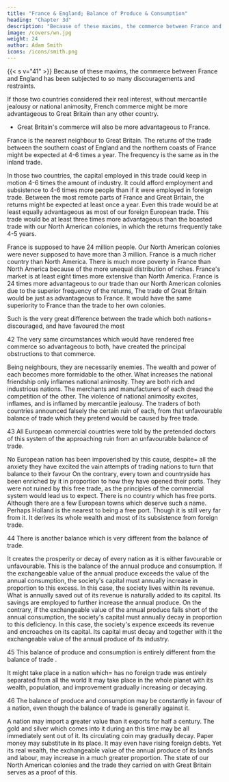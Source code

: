 ```yaml
---
title: "France & England; Balance of Produce & Consumption"
heading: "Chapter 3d"
description: "Because of these maxims, the commerce between France and England has been subjected to so many discouragements and restraints"
image: /covers/wn.jpg
weight: 24
author: Adam Smith
icons: /icons/smith.png
--- 
```





{{< s v="41" >}} Because of these maxims, the commerce between France and England has been subjected to so many discouragements and restraints.

If those two countries considered their real interest, without mercantile jealousy or national animosity, French commerce might be more advantageous to Great Britain than any other country.
- Great Britain's commerce will also be more advantageous to France.

France is the nearest neighbour to Great Britain.
    The returns of the trade between the southern coast of England and the northern coasts of France might be expected at 4-6 times a year.
    The frequency is the same as in the inland trade.

In those two countries, the capital employed in this trade could keep in motion 4-6 times the amount of industry.
    It could afford employment and subsistence to 4-6 times more people than if it were employed in foreign trade.
    Between the most remote parts of France and Great Britain, the returns might be expected at least once a year.
        Even this trade would be at least equally advantageous as most of our foreign European trade.
        This trade would be at least three times more advantageous than the boasted trade with our North American colonies, in which the returns frequently take 4-5 years.

France is supposed to have 24 million people.
    Our North American colonies were never supposed to have more than 3 million.
    France is a much richer country than North America.
    There is much more poverty in France than North America because of the more unequal distribution of riches.
    France's market is at least eight times more extensive than North America.
    France is 24 times more advantageous to our trade than our North American colonies due to the superior frequency of the returns,
The trade of Great Britain would be just as advantageous to France.
    It would have the same superiority to France than the trade to her own colonies.

Such is the very great difference between the trade which both nations= 
    discouraged, and
    have favoured the most

42
The very same circumstances which would have rendered free commerce so advantageous to both, have created the principal obstructions to that commerce.

Being neighbours, they are necessarily enemies.
    The wealth and power of each becomes more formidable to the other.
        What increases the national friendship only inflames national animosity.
    They are both rich and industrious nations.
        The merchants and manufacturers of each dread the competition of the other.
The violence of national animosity excites, inflames, and is inflamed by mercantile jealousy.
    The traders of both countries announced falsely the certain ruin of each, from that unfavourable balance of trade which they pretend would be caused by free trade.

43 All European commercial countries were told by the pretended doctors of this system of the approaching ruin from an unfavourable balance of trade.

No European nation has been impoverished by this cause, despite= 
    all the anxiety they have excited
    the vain attempts of trading nations to turn that balance to their favour
On the contrary, every town and countryside has been enriched by it in proportion to how they have opened their ports.
    They were not ruined by this free trade, as the principles of the commercial system would lead us to expect.
There is no country which has free ports.
    Although there are a few European towns which deserve such a name.
Perhaps Holland is the nearest to being a free port.
    Though it is still very far from it.
    It derives its whole wealth and most of its subsistence from foreign trade.

44 There is another balance which is very different from the balance of trade.

It creates the prosperity or decay of every nation as it is either favourable or unfavourable.
This is the balance of the annual produce and consumption.
    If the exchangeable value of the annual produce exceeds the value of the annual consumption, the society's capital must annually increase in proportion to this excess.
    In this case, the society lives within its revenue.
        What is annually saved out of its revenue is naturally added to its capital.
        Its savings are employed to further increase the annual produce.
    On the contrary, if the exchangeable value of the annual produce falls short of the annual consumption, the society's capital must annually decay in proportion to this deficiency.
    In this case, the society's expence exceeds its revenue and encroaches on its capital.
        Its capital must decay and together with it the exchangeable value of the annual produce of its industry.

45 This balance of produce and consumption is entirely different from the balance of trade .

It might take place in a nation which= 
    has no foreign trade
    was entirely separated from all the world
It may take place in the whole planet with its wealth, population, and improvement gradually increasing or decaying.

46 The balance of produce and consumption may be constantly in favour of a nation, even though the balance of trade is generally against it.

A nation may import a greater value than it exports for half a century.
    The gold and silver which comes into it during an this time may be all immediately sent out of it.
    Its circulating coin may gradually decay.
        Paper money may substitute in its place.
    It may even have rising foreign debts.
    Yet its real wealth, the exchangeable value of the annual produce of its lands and labour, may increase in a much greater proportion.
The state of our North American colonies and the trade they carried on with Great Britain serves as a proof of this.

